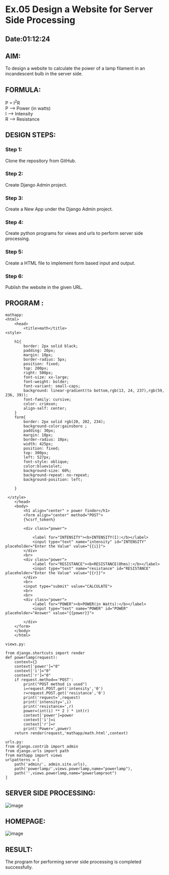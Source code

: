 # Ex.05 Design a Website for Server Side Processing
## Date:01:12:24

## AIM:
 To design a website to calculate the power of a lamp filament in an incandescent bulb in the server side. 


## FORMULA:
P = I<sup>2</sup>R
<br> P --> Power (in watts)
<br> I --> Intensity
<br> R --> Resistance

## DESIGN STEPS:

### Step 1:
Clone the repository from GitHub.

### Step 2:
Create Django Admin project.

### Step 3:
Create a New App under the Django Admin project.

### Step 4:
Create python programs for views and urls to perform server side processing.

### Step 5:
Create a HTML file to implement form based input and output.

### Step 6:
Publish the website in the given URL.

## PROGRAM :
```
mathapp:
<html>
    <head>
        <title>math</title>
<style>
            
    h1{
        border: 2px solid black;
        padding: 20px;
        margin: 10px;
        border-radius: 5px;
        position: fixed;
        top: 200px;
        right: 500px;
        font-size: xx-large;
        font-weight: bolder;
        font-variant: small-caps;
        background: linear-gradient(to bottom,rgb(13, 24, 237),rgb(59, 236, 39));
        font-family: cursive;
        color: crimson;
        align-self: center;
    }
    form{
        border: 2px solid rgb(20, 202, 234);
        background-color:gainsboro ;
        padding: 30px;
        margin: 10px;
        border-radius: 10px;
        width: 425px;
        position: fixed;
        top: 300px;
        left: 527px;
        font-style: oblique;
        color:blueviolet;
        background-size: 60%;
        background-repeat: no-repeat;
        background-position: left;
        
    }
    
 </style>
    </head>
    <body>
        <h1 align="center" > power finder</h1>
        <form align="center" method="POST">
        {%csrf_token%}
         
        <div class="power">
    
            <label for="INTENSITY"><b>INTENSITY(I):</b></label>
            <input type="text" name="intensity" id="INTENSITY" placeholder="Enter the Value" value="{{i}}">
        </div>
        <br>
        <div class="power">
            <label for="RESISTANCE"><b>RESISTANCE(Ohms):</b></label>
            <input type="text" name="resistance" id="RESISTANCE" placeholder="Enter the Value" value="{{r}}">
        </div>
        <br>
        <input type="submit" value="CALCULATE">
        <br>
        <br>
        <div class="power">
            <label for="POWER"><b>POWER(in Watts):</b></label>
            <input type="text" name="POWER" id="POWER" placeholder="Answer" value="{{power}}">
            
        </div>
    </form>
    </body>
    </html>
    
views.py:

from django.shortcuts import render
def powerlamp(request): 
    context={} 
    context['power']="0" 
    context['i']="0" 
    context['r']="0" 
    if request.method=='POST': 
        print("POST method is used")
        i=request.POST.get('intensity','0')
        r=request.POST.get('resistance','0')
        print('request=',request) 
        print('intensity=',i) 
        print('resistance=',r) 
        power=(int(i) ** 2 ) * int(r) 
        context['power']=power
        context['i']=i
        context['r']=r 
        print('Power=',power) 
    return render(request,'mathapp/math.html',context)

urls.py:
from django.contrib import admin 
from django.urls import path 
from mathapp import views 
urlpatterns = [ 
    path('admin/', admin.site.urls), 
    path('powerlamp/',views.powerlamp,name="powerlamp"),
    path('',views.powerlamp,name="powerlamproot")
]
```
## SERVER SIDE PROCESSING:
![image](https://github.com/user-attachments/assets/cc2b7d5f-a5ca-4733-a15b-7fa0068d48ba)

## HOMEPAGE:
![image](https://github.com/user-attachments/assets/5fee98d9-507c-4bcf-9a31-d2cc35bbb85b)

## RESULT:
The program for performing server side processing is completed successfully.

